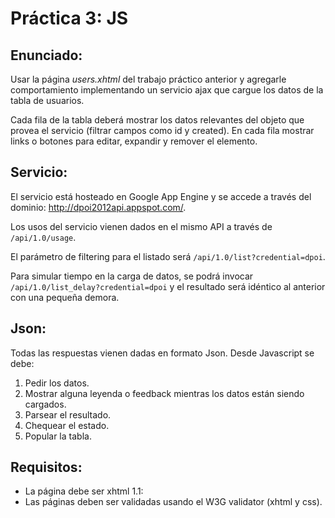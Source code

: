 # Práctica 3: JS

## Enunciado:
Usar la página *users.xhtml* del trabajo práctico anterior y agregarle comportamiento implementando un servicio ajax que cargue los datos de la tabla de usuarios.

Cada fila de la tabla deberá mostrar los datos relevantes del objeto que provea el servicio (filtrar campos como id y created). En cada fila mostrar links o botones para editar, expandir y remover el elemento.

## Servicio:
El servicio está hosteado en Google App Engine y se accede a través del dominio: http://dpoi2012api.appspot.com/.

Los usos del servicio vienen dados en el mismo API a través de `/api/1.0/usage`.

El parámetro de filtering para el listado será `/api/1.0/list?credential=dpoi`.

Para simular tiempo en la carga de datos, se podrá invocar `/api/1.0/list_delay?credential=dpoi` y el resultado será idéntico al anterior con una pequeña demora.

## Json:
Todas las respuestas vienen dadas en formato Json. Desde Javascript se debe:

1. Pedir los datos.
2. Mostrar alguna leyenda o feedback mientras los datos están siendo cargados.
3. Parsear el resultado.
4. Chequear el estado.
5. Popular la tabla.

## Requisitos:
- La página debe ser xhtml 1.1:
 - Las páginas deben ser validadas usando el W3G validator (xhtml y css).
